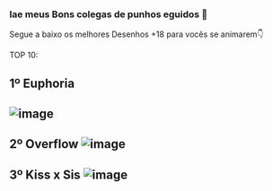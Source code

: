 ### Iae meus Bons colegas de punhos eguidos 👋

Segue a baixo os melhores Desenhos +18 para vocês se animarem👇

TOP 10:

1º Euphoria
-
![image](https://user-images.githubusercontent.com/101147555/202453154-80cbf0b2-18fb-4947-a0f4-13dc3dc4f570.png)
-
2º Overflow
![image](https://user-images.githubusercontent.com/101147555/202453733-256ddc72-0210-49b2-be0e-e436058adc16.png)
-
3º Kiss x Sis
![image](https://user-images.githubusercontent.com/101147555/202453389-901122cb-cfdd-40d7-9f36-8dd72abc65bf.png)
-

